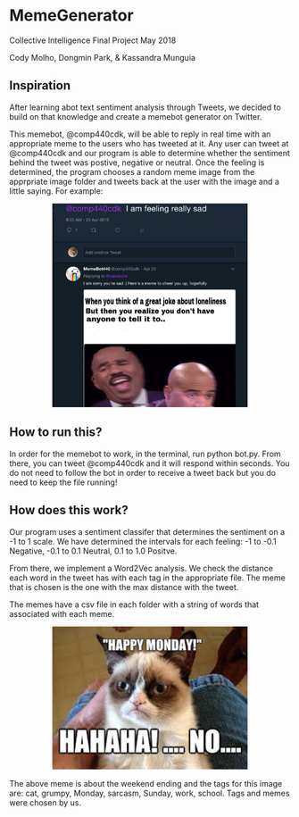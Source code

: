 # MemeGenerator

Collective Intelligence Final Project May 2018
 
Cody Molho, Dongmin Park, &  Kassandra Munguia

## Inspiration

After learning abot text sentiment analysis through Tweets, we decided to build on that knowledge and create a memebot generator on Twitter. 

This memebot, @comp440cdk, will be able to reply in real time with an appropriate meme to the users who has tweeted at it. Any user can tweet at @comp440cdk and our program is able to determine whether the sentiment behind the tweet was postive, negative or neutral. Once the feeling is determined, the program chooses a random meme image from the apprpriate image folder and tweets back at the user with the image and a little saying. For example: 

<p align="center">
  <img src="memebotExample.png" width="350"/>
 </p>
 
 ## How to run this?
 
In order for the memebot to work, in the terminal, run python bot.py. From there, you can tweet @comp440cdk and it will respond within seconds. You do not need to follow the bot in order to receive a tweet back but you do need to keep the file running! 

## How does this work?

Our program uses a sentiment classifer that determines the sentiment on a -1 to 1 scale. We have determined the intervals for each feeling: -1 to -0.1 Negative, -0.1 to 0.1 Neutral, 0.1 to 1.0 Positve. 

From there, we implement a Word2Vec analysis. We check the distance each word in the tweet has with each tag in the appropriate file. The meme that is chosen is the one with the max distance with the tweet. 

The memes have a csv file in each folder with a string of words that associated with each meme.

<p align="center">
  <img src="/Images/negative/negative-d.jpg" width="350"/>
 </p>

The above meme is about the weekend ending and the tags for this image are: cat, grumpy, Monday, sarcasm, Sunday, work, school. Tags and memes were chosen by us. 




